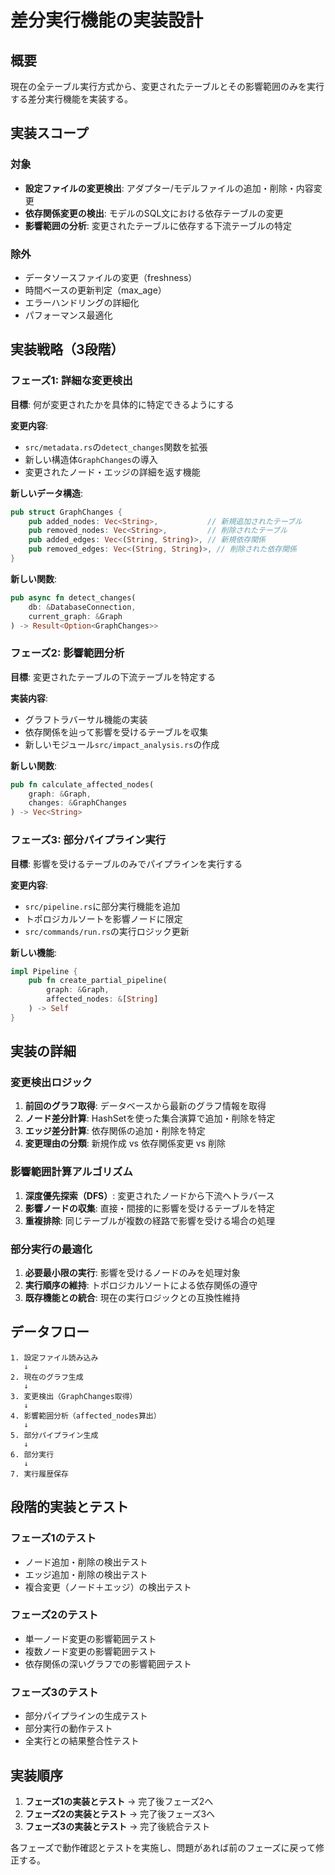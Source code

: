 # 差分実行機能の実装設計

## 概要

現在の全テーブル実行方式から、変更されたテーブルとその影響範囲のみを実行する差分実行機能を実装する。

## 実装スコープ

### 対象
- **設定ファイルの変更検出**: アダプター/モデルファイルの追加・削除・内容変更
- **依存関係変更の検出**: モデルのSQL文における依存テーブルの変更
- **影響範囲の分析**: 変更されたテーブルに依存する下流テーブルの特定

### 除外
- データソースファイルの変更（freshness）
- 時間ベースの更新判定（max_age）
- エラーハンドリングの詳細化
- パフォーマンス最適化

## 実装戦略（3段階）

### フェーズ1: 詳細な変更検出
**目標**: 何が変更されたかを具体的に特定できるようにする

**変更内容**:
- `src/metadata.rs`の`detect_changes`関数を拡張
- 新しい構造体`GraphChanges`の導入
- 変更されたノード・エッジの詳細を返す機能

**新しいデータ構造**:
```rust
pub struct GraphChanges {
    pub added_nodes: Vec<String>,           // 新規追加されたテーブル
    pub removed_nodes: Vec<String>,         // 削除されたテーブル
    pub added_edges: Vec<(String, String)>, // 新規依存関係
    pub removed_edges: Vec<(String, String)>, // 削除された依存関係
}
```

**新しい関数**:
```rust
pub async fn detect_changes(
    db: &DatabaseConnection, 
    current_graph: &Graph
) -> Result<Option<GraphChanges>>
```

### フェーズ2: 影響範囲分析
**目標**: 変更されたテーブルの下流テーブルを特定する

**実装内容**:
- グラフトラバーサル機能の実装
- 依存関係を辿って影響を受けるテーブルを収集
- 新しいモジュール`src/impact_analysis.rs`の作成

**新しい関数**:
```rust
pub fn calculate_affected_nodes(
    graph: &Graph, 
    changes: &GraphChanges
) -> Vec<String>
```

### フェーズ3: 部分パイプライン実行
**目標**: 影響を受けるテーブルのみでパイプラインを実行する

**変更内容**:
- `src/pipeline.rs`に部分実行機能を追加
- トポロジカルソートを影響ノードに限定
- `src/commands/run.rs`の実行ロジック更新

**新しい機能**:
```rust
impl Pipeline {
    pub fn create_partial_pipeline(
        graph: &Graph,
        affected_nodes: &[String]
    ) -> Self
}
```

## 実装の詳細

### 変更検出ロジック
1. **前回のグラフ取得**: データベースから最新のグラフ情報を取得
2. **ノード差分計算**: HashSetを使った集合演算で追加・削除を特定
3. **エッジ差分計算**: 依存関係の追加・削除を特定
4. **変更理由の分類**: 新規作成 vs 依存関係変更 vs 削除

### 影響範囲計算アルゴリズム
1. **深度優先探索（DFS）**: 変更されたノードから下流へトラバース
2. **影響ノードの収集**: 直接・間接的に影響を受けるテーブルを特定
3. **重複排除**: 同じテーブルが複数の経路で影響を受ける場合の処理

### 部分実行の最適化
1. **必要最小限の実行**: 影響を受けるノードのみを処理対象
2. **実行順序の維持**: トポロジカルソートによる依存関係の遵守
3. **既存機能との統合**: 現在の実行ロジックとの互換性維持

## データフロー

```
1. 設定ファイル読み込み
   ↓
2. 現在のグラフ生成
   ↓
3. 変更検出（GraphChanges取得）
   ↓
4. 影響範囲分析（affected_nodes算出）
   ↓
5. 部分パイプライン生成
   ↓
6. 部分実行
   ↓
7. 実行履歴保存
```

## 段階的実装とテスト

### フェーズ1のテスト
- ノード追加・削除の検出テスト
- エッジ追加・削除の検出テスト
- 複合変更（ノード＋エッジ）の検出テスト

### フェーズ2のテスト
- 単一ノード変更の影響範囲テスト
- 複数ノード変更の影響範囲テスト
- 依存関係の深いグラフでの影響範囲テスト

### フェーズ3のテスト
- 部分パイプラインの生成テスト
- 部分実行の動作テスト
- 全実行との結果整合性テスト

## 実装順序

1. **フェーズ1の実装とテスト** → 完了後フェーズ2へ
2. **フェーズ2の実装とテスト** → 完了後フェーズ3へ
3. **フェーズ3の実装とテスト** → 完了後統合テスト

各フェーズで動作確認とテストを実施し、問題があれば前のフェーズに戻って修正する。